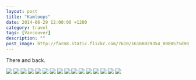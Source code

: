 ```yaml
---
layout: post
title: "Kamloops"
date: 2014-06-29 12:00:00 +1200
category: travel
tags: [Vancouver]
description: ""
post_image: http://farm8.static.flickr.com/7610/16168029354_0080575d80_o.jpg
---
```

There and back.

[![](http://farm4.static.flickr.com/3849/14396334910_fb22de8d1d_c.jpg)](http://farm4.static.flickr.com/3849/14396334910_987f43bf49_o.jpg)
[![](http://farm4.static.flickr.com/3908/14396334790_b57175c6ce_c.jpg)](http://farm4.static.flickr.com/3908/14396334790_03e6ab3622_o.jpg)
[![](http://farm4.static.flickr.com/3878/14582248182_d0044164ed_c.jpg)](http://farm4.static.flickr.com/3878/14582248182_3dd1307381_o.jpg)
[![](http://farm3.static.flickr.com/2898/14603102233_c90d4a10de_c.jpg)](http://farm3.static.flickr.com/2898/14603102233_4295503feb_o.jpg)
[![](http://farm6.static.flickr.com/5313/14582247722_7db2bb13b9_c.jpg)](http://farm6.static.flickr.com/5313/14582247722_540c2d9f54_o.jpg)
[![](http://farm3.static.flickr.com/2937/14603101963_bfb012cb11_c.jpg)](http://farm3.static.flickr.com/2937/14603101963_7e4942cf3e_o.jpg)
[![](http://farm3.static.flickr.com/2921/14396387829_a63c951bba_c.jpg)](http://farm3.static.flickr.com/2921/14396387829_a3f2fa2414_o.jpg)
[![](http://farm6.static.flickr.com/5274/14396375848_49350fe153_c.jpg)](http://farm6.static.flickr.com/5274/14396375848_ea6f3df434_o.jpg)
[![](http://farm4.static.flickr.com/3883/14559943856_1aa5970ec0_c.jpg)](http://farm4.static.flickr.com/3883/14559943856_273d9a9c5d_o.jpg)
[![](http://farm6.static.flickr.com/5509/14559943846_bbbeaee1f7_c.jpg)](http://farm6.static.flickr.com/5509/14559943846_558830e5b5_o.jpg)
[![](http://farm3.static.flickr.com/2903/14579665511_a429c05b12_c.jpg)](http://farm3.static.flickr.com/2903/14579665511_af4da9c887_o.jpg)
[![](http://farm4.static.flickr.com/3907/14582247212_2c296ffe24_c.jpg)](http://farm4.static.flickr.com/3907/14582247212_3a2785a42d_o.jpg)
[![](http://farm4.static.flickr.com/3840/14582247192_ef23d33bc1_c.jpg)](http://farm4.static.flickr.com/3840/14582247192_a6dbc8e31b_o.jpg)
[![](http://farm3.static.flickr.com/2912/14579665301_b5184f0646_c.jpg)](http://farm3.static.flickr.com/2912/14579665301_f3054a6ff5_o.jpg)
[![](http://farm6.static.flickr.com/5512/14396333640_b3b793da7d_c.jpg)](http://farm6.static.flickr.com/5512/14396333640_d0dabd8d60_o.jpg)
[![](http://farm4.static.flickr.com/3882/14396573507_f9f56477db_c.jpg)](http://farm4.static.flickr.com/3882/14396573507_8da51b0105_o.jpg)
